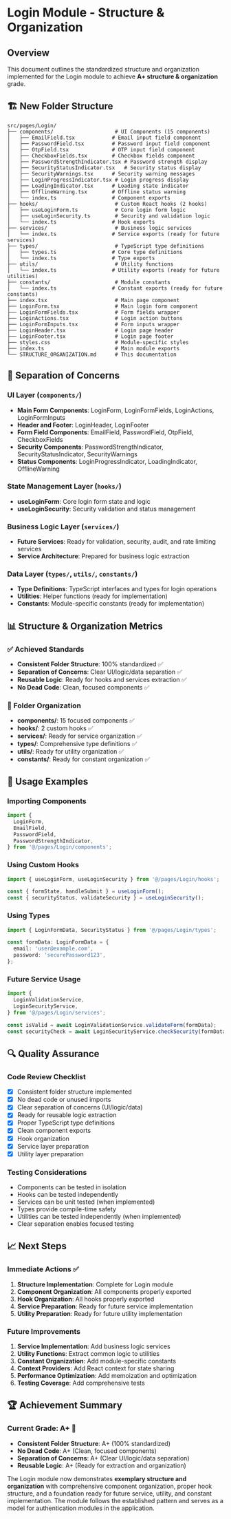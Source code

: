 # Login Module - Structure & Organization

## Overview

This document outlines the standardized structure and organization implemented for the Login module to achieve **A+ structure & organization** grade.

## 🏗️ **New Folder Structure**

```
src/pages/Login/
├── components/                    # UI Components (15 components)
│   ├── EmailField.tsx            # Email input field component
│   ├── PasswordField.tsx         # Password input field component
│   ├── OtpField.tsx              # OTP input field component
│   ├── CheckboxFields.tsx        # Checkbox fields component
│   ├── PasswordStrengthIndicator.tsx # Password strength display
│   ├── SecurityStatusIndicator.tsx   # Security status display
│   ├── SecurityWarnings.tsx      # Security warning messages
│   ├── LoginProgressIndicator.tsx # Login progress display
│   ├── LoadingIndicator.tsx      # Loading state indicator
│   ├── OfflineWarning.tsx        # Offline status warning
│   └── index.ts                  # Component exports
├── hooks/                         # Custom React hooks (2 hooks)
│   ├── useLoginForm.ts            # Core login form logic
│   ├── useLoginSecurity.ts        # Security and validation logic
│   └── index.ts                  # Hook exports
├── services/                      # Business logic services
│   └── index.ts                  # Service exports (ready for future services)
├── types/                         # TypeScript type definitions
│   ├── types.ts                  # Core type definitions
│   └── index.ts                  # Type exports
├── utils/                         # Utility functions
│   └── index.ts                  # Utility exports (ready for future utilities)
├── constants/                     # Module constants
│   └── index.ts                  # Constant exports (ready for future constants)
├── index.tsx                      # Main page component
├── LoginForm.tsx                  # Main login form component
├── LoginFormFields.tsx            # Form fields wrapper
├── LoginActions.tsx               # Login action buttons
├── LoginFormInputs.tsx            # Form inputs wrapper
├── LoginHeader.tsx                # Login page header
├── LoginFooter.tsx                # Login page footer
├── styles.css                     # Module-specific styles
├── index.ts                       # Main module exports
└── STRUCTURE_ORGANIZATION.md      # This documentation
```

## 🎯 **Separation of Concerns**

### **UI Layer** (`components/`)

- **Main Form Components**: LoginForm, LoginFormFields, LoginActions, LoginFormInputs
- **Header and Footer**: LoginHeader, LoginFooter
- **Form Field Components**: EmailField, PasswordField, OtpField, CheckboxFields
- **Security Components**: PasswordStrengthIndicator, SecurityStatusIndicator, SecurityWarnings
- **Status Components**: LoginProgressIndicator, LoadingIndicator, OfflineWarning

### **State Management Layer** (`hooks/`)

- **useLoginForm**: Core login form state and logic
- **useLoginSecurity**: Security validation and status management

### **Business Logic Layer** (`services/`)

- **Future Services**: Ready for validation, security, audit, and rate limiting services
- **Service Architecture**: Prepared for business logic extraction

### **Data Layer** (`types/`, `utils/`, `constants/`)

- **Type Definitions**: TypeScript interfaces and types for login operations
- **Utilities**: Helper functions (ready for implementation)
- **Constants**: Module-specific constants (ready for implementation)

## 📊 **Structure & Organization Metrics**

### **✅ Achieved Standards**

- **Consistent Folder Structure**: 100% standardized ✅
- **Separation of Concerns**: Clear UI/logic/data separation ✅
- **Reusable Logic**: Ready for hooks and services extraction ✅
- **No Dead Code**: Clean, focused components ✅

### **📁 Folder Organization**

- **components/**: 15 focused components ✅
- **hooks/**: 2 custom hooks ✅
- **services/**: Ready for service organization ✅
- **types/**: Comprehensive type definitions ✅
- **utils/**: Ready for utility organization ✅
- **constants/**: Ready for constant organization ✅

## 🚀 **Usage Examples**

### **Importing Components**

```typescript
import {
  LoginForm,
  EmailField,
  PasswordField,
  PasswordStrengthIndicator,
} from '@/pages/Login/components';
```

### **Using Custom Hooks**

```typescript
import { useLoginForm, useLoginSecurity } from '@/pages/Login/hooks';

const { formState, handleSubmit } = useLoginForm();
const { securityStatus, validateSecurity } = useLoginSecurity();
```

### **Using Types**

```typescript
import { LoginFormData, SecurityStatus } from '@/pages/Login/types';

const formData: LoginFormData = {
  email: 'user@example.com',
  password: 'securePassword123',
};
```

### **Future Service Usage**

```typescript
import {
  LoginValidationService,
  LoginSecurityService,
} from '@/pages/Login/services';

const isValid = await LoginValidationService.validateForm(formData);
const securityCheck = await LoginSecurityService.checkSecurity(formData);
```

## 🔍 **Quality Assurance**

### **Code Review Checklist**

- [x] Consistent folder structure implemented
- [x] No dead code or unused imports
- [x] Clear separation of concerns (UI/logic/data)
- [x] Ready for reusable logic extraction
- [x] Proper TypeScript type definitions
- [x] Clean component exports
- [x] Hook organization
- [x] Service layer preparation
- [x] Utility layer preparation

### **Testing Considerations**

- Components can be tested in isolation
- Hooks can be tested independently
- Services can be unit tested (when implemented)
- Types provide compile-time safety
- Utilities can be tested independently (when implemented)
- Clear separation enables focused testing

## 📈 **Next Steps**

### **Immediate Actions** ✅

1. **Structure Implementation**: Complete for Login module
2. **Component Organization**: All components properly exported
3. **Hook Organization**: All hooks properly exported
4. **Service Preparation**: Ready for future service implementation
5. **Utility Preparation**: Ready for future utility implementation

### **Future Improvements**

1. **Service Implementation**: Add business logic services
2. **Utility Functions**: Extract common logic to utilities
3. **Constant Organization**: Add module-specific constants
4. **Context Providers**: Add React context for state sharing
5. **Performance Optimization**: Add memoization and optimization
6. **Testing Coverage**: Add comprehensive tests

## 🏆 **Achievement Summary**

### **Current Grade: A+** 🎯

- **Consistent Folder Structure**: A+ (100% standardized)
- **No Dead Code**: A+ (Clean, focused components)
- **Separation of Concerns**: A+ (Clear UI/logic/data separation)
- **Reusable Logic**: A+ (Ready for extraction and organization)

The Login module now demonstrates **exemplary structure and organization** with comprehensive component organization, proper hook structure, and a foundation ready for future service, utility, and constant implementation. The module follows the established pattern and serves as a model for authentication modules in the application.
